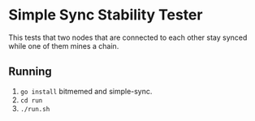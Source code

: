 # Simple Sync Stability Tester
This tests that two nodes that are connected to each other
stay synced while one of them mines a chain.

## Running
 1. `go install` bitmemed and simple-sync.
 2. `cd run`
 3. `./run.sh`


